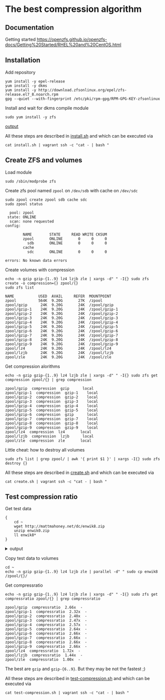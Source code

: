 # The best compression algorithm

## Documentation

Getting started https://openzfs.github.io/openzfs-docs/Getting%20Started/RHEL%20and%20CentOS.html

## Installation

Add repository
```shell
yum install -y epel-release
yum install -y dkms
yum install -y http://download.zfsonlinux.org/epel/zfs-release.el7_8.noarch.rpm
gpg --quiet --with-fingerprint /etc/pki/rpm-gpg/RPM-GPG-KEY-zfsonlinux
```

Install and wait for dkms compile module
```shell
sudo yum install -y zfs
```
[output](./logs/zfs-install.log)

All these steps are described in [install.sh](./install.sh) and which can be executed via
```shell
cat install.sh | vagrant ssh -c "cat - | bash "
```

## Create ZFS and volumes

Load module
```shell
sudo /sbin/modprobe zfs
```

Create zfs pool named `zpool` on `/dev/sdb` with cache on `/dev/sdc`
```shell
sudo zpool create zpool sdb cache sdc
sudo zpool status
```
```log
  pool: zpool
 state: ONLINE
  scan: none requested
config:

        NAME        STATE     READ WRITE CKSUM
        zpool       ONLINE       0     0     0
          sdb       ONLINE       0     0     0
        cache
          sdc       ONLINE       0     0     0

errors: No known data errors
```

Create volumes with compression
```shell
echo -n gzip gzip-{1..9} lz4 lzjb zle | xargs -d" " -I{} sudo zfs create -o compression={} zpool/{}
sudo zfs list
```
```log
NAME           USED  AVAIL     REFER  MOUNTPOINT
zpool          564K  9.20G       27K  /zpool
zpool/gzip      24K  9.20G       24K  /zpool/gzip
zpool/gzip-1    24K  9.20G       24K  /zpool/gzip-1
zpool/gzip-2    24K  9.20G       24K  /zpool/gzip-2
zpool/gzip-3    24K  9.20G       24K  /zpool/gzip-3
zpool/gzip-4    24K  9.20G       24K  /zpool/gzip-4
zpool/gzip-5    24K  9.20G       24K  /zpool/gzip-5
zpool/gzip-6    24K  9.20G       24K  /zpool/gzip-6
zpool/gzip-7    24K  9.20G       24K  /zpool/gzip-7
zpool/gzip-8    24K  9.20G       24K  /zpool/gzip-8
zpool/gzip-9    24K  9.20G       24K  /zpool/gzip-9
zpool/lz4       24K  9.20G       24K  /zpool/lz4
zpool/lzjb      24K  9.20G       24K  /zpool/lzjb
zpool/zle       24K  9.20G       24K  /zpool/zle
```

Get compression alorithms
```shell
echo -n gzip gzip-{1..9} lz4 lzjb zle | xargs -d" " -I{} sudo zfs get compression zpool/{} | grep compression
```
```log
zpool/gzip  compression  gzip      local
zpool/gzip-1  compression  gzip-1    local
zpool/gzip-2  compression  gzip-2    local
zpool/gzip-3  compression  gzip-3    local
zpool/gzip-4  compression  gzip-4    local
zpool/gzip-5  compression  gzip-5    local
zpool/gzip-6  compression  gzip      local
zpool/gzip-7  compression  gzip-7    local
zpool/gzip-8  compression  gzip-8    local
zpool/gzip-9  compression  gzip-9    local
zpool/lz4  compression  lz4       local
zpool/lzjb  compression  lzjb      local
zpool/zle  compression  zle       local
```

Little cheat: how to destroy all volumes
```shell
sudo zfs list | grep zpool/ | awk '{ print $1 }' | xargs -I{} sudo zfs destroy {}
```

All these steps are described in [create.sh](./create.sh) and which can be executed via
```shell
cat create.sh | vagrant ssh -c "cat - | bash "
```

## Test compression ratio

Get test data
```shell
{
    cd ~
    wget http://mattmahoney.net/dc/enwik8.zip
    unzip enwik0.zip
    ll enwik8*
}
```
<details><summary>output</summary>
<p>

```log
--2020-05-31 22:55:42--  http://mattmahoney.net/dc/enwik8.zip
Resolving mattmahoney.net (mattmahoney.net)... 67.195.197.75
Connecting to mattmahoney.net (mattmahoney.net)|67.195.197.75|:80... connected.
HTTP request sent, awaiting response... 200 OK
Length: 36445475 (35M) [application/zip]
Saving to: ‘enwik8.zip’

100%[========================================================================================================================>] 36,445,475   491KB/s   in 81s    

2020-05-31 22:57:03 (440 KB/s) - ‘enwik8.zip’ saved [36445475/36445475]

Archive:  enwik8.zip
  inflating: enwik8                  
-rw-rw-r-- 1 vagrant vagrant 100000000 Jun  1  2011 enwik8
-rw-rw-r-- 1 vagrant vagrant  36445475 Sep  1  2011 enwik8.zip
```
</p>
</details>

Copy test data to volumes
```shell
cd ~
echo -n gzip gzip-{1..9} lz4 lzjb zle | parallel -d" " sudo cp enwik8 /zpool/{}/
```

Get compressratio
```shell
echo -n gzip gzip-{1..9} lz4 lzjb zle | xargs -d" " -I{} sudo zfs get compressratio zpool/{} | grep compressratio
```
```log
zpool/gzip  compressratio  2.66x  -
zpool/gzip-1  compressratio  2.32x  -
zpool/gzip-2  compressratio  2.40x  -
zpool/gzip-3  compressratio  2.47x  -
zpool/gzip-4  compressratio  2.57x  -
zpool/gzip-5  compressratio  2.64x  -
zpool/gzip-6  compressratio  2.66x  -
zpool/gzip-7  compressratio  2.66x  -
zpool/gzip-8  compressratio  2.66x  -
zpool/gzip-9  compressratio  2.66x  -
zpool/lz4  compressratio  1.72x  -
zpool/lzjb  compressratio  1.44x  -
zpool/zle  compressratio  1.00x  -
```

The best are `gzip` and `gzip-{6..9}`. But they may be not the fastest ;)

All these steps are described in [test-compression.sh](./test-compression.sh) and which can be executed via
```shell
cat test-compression.sh | vagrant ssh -c "cat - | bash "
```
